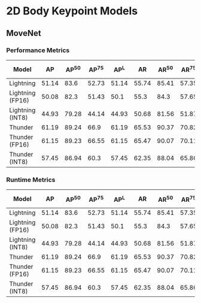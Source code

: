 # 2D Body Keypoint Models

## MoveNet

### Performance Metrics

| Model                         |    AP |   AP<sup>50</sup> |   AP<sup>75</sup> |   AP<sup>L</sup> |    AR |   AR<sup>50</sup> |   AR<sup>75</sup> |   AR<sup>L</sup> |   Load (ms) |   Inference (ms) |   Postprocess (ms) |   I/O (ms) |
|-------------------------------|-------|-----------|-----------|----------|-------|-----------|-----------|----------|-------------|------------------|--------------------|------------|
| Lightning      | 51.14 |     83.6  |     52.73 |    51.14 | 55.74 |     85.41 |     57.35 |    55.74 |       66.86 |             0    |               0.14 |      55.21 |
| Lightning (FP16) | 50.08 |     82.3  |     51.43 |    50.1  | 55.3  |     84.3  |     57.65 |    55.3  |       65.33 |            20.58 |               0.08 |      53.35 |
| Lightning (INT8) | 44.93 |     79.28 |     44.14 |    44.93 | 50.68 |     81.56 |     51.87 |    50.68 |       29.95 |            27.47 |               0.13 |      60.46 |
| Thunder        | 61.19 |     89.24 |     66.9  |    61.19 | 65.53 |     90.37 |     70.82 |    65.53 |      148.48 |            71.68 |               0.07 |      49.11 |
| Thunder (FP16)   | 61.15 |     89.23 |     66.55 |    61.15 | 65.47 |     90.07 |     70.11 |    65.47 |       71.53 |            74.15 |               0.07 |      50.93 |
| Thunder (INT8)   | 57.45 |     86.94 |     60.3  |    57.45 | 62.35 |     88.04 |     65.86 |    62.35 |       60.47 |            68.46 |               0.07 |      57.23 |

### Runtime Metrics

| Model                         |    AP |   AP<sup>50</sup> |   AP<sup>75</sup> |   AP<sup>L</sup> |    AR |   AR<sup>50</sup> |   AR<sup>75</sup> |   AR<sup>L</sup> |   Load (ms) |   Inference (ms) |   Postprocess (ms) |   I/O (ms) |
|-------------------------------|-------|-----------|-----------|----------|-------|-----------|-----------|----------|-------------|------------------|--------------------|------------|
| Lightning      | 51.14 |     83.6  |     52.73 |    51.14 | 55.74 |     85.41 |     57.35 |    55.74 |       66.86 |             0    |               0.14 |      55.21 |
| Lightning (FP16) | 50.08 |     82.3  |     51.43 |    50.1  | 55.3  |     84.3  |     57.65 |    55.3  |       65.33 |            20.58 |               0.08 |      53.35 |
| Lightning (INT8) | 44.93 |     79.28 |     44.14 |    44.93 | 50.68 |     81.56 |     51.87 |    50.68 |       29.95 |            27.47 |               0.13 |      60.46 |
| Thunder        | 61.19 |     89.24 |     66.9  |    61.19 | 65.53 |     90.37 |     70.82 |    65.53 |      148.48 |            71.68 |               0.07 |      49.11 |
| Thunder (FP16)   | 61.15 |     89.23 |     66.55 |    61.15 | 65.47 |     90.07 |     70.11 |    65.47 |       71.53 |            74.15 |               0.07 |      50.93 |
| Thunder (INT8)   | 57.45 |     86.94 |     60.3  |    57.45 | 62.35 |     88.04 |     65.86 |    62.35 |       60.47 |            68.46 |               0.07 |      57.23 |
